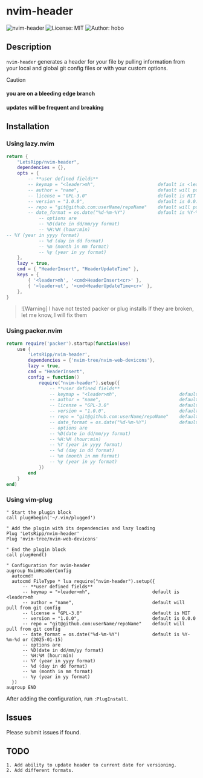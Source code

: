 [comment]: <> (File: README.md)
[comment]: <> (Author: hobo)
[comment]: <> (License: MIT)
[comment]: <> (Description: This is trash code that would make a real programmer cry blood 🤮)
[comment]: <> (Version: 0.1.0)
[comment]: <> (Date: 2025-03-16)
[comment]: <> (Repo: git@github.com:LetsRipp/nvim-header.git)
# nvim-header

![nvim-header](https://img.shields.io/badge/nvim--header-v0.1.0-blue.svg)
![License: MIT](https://img.shields.io/badge/License-MIT-yellow.svg)
![Author: hobo](https://img.shields.io/badge/Author-hobo-green.svg)

## Description

`nvim-header` generates a header for your file by pulling information from your local and global git config files or with your custom options.

>[!CAUTION]
#### you are on a bleeding edge branch
#### updates will be frequent and breaking

## Installation

### Using lazy.nvim

```lua
return {
    "LetsRipp/nvim-header",
    dependencies = {},
    opts = {
        -- **user defined fields**
        -- keymap = "<leader>mh",                       default is <leader>mh
        -- author = "name",                             default will pull from git config
        -- license = "GPL-3.0"                          default is MIT
        -- version = "1.0.0",                           default is 0.0.0
        -- repo = "git@github.com:userName/repoName"    default will pull from git config 
        -- date_format = os.date("%d-%m-%Y")            default is %Y-%m-%d or (2025-01-15) 
            -- options are
            -- %D(date in dd/mm/yy format)
            -- %H:%M (hour:min)
-- %Y (year in yyyy format)
            -- %d (day in dd format)
            -- %m (month in mm format) 
            -- %y (year in yy format)
    },
    lazy = true,
    cmd = { "HeaderInsert", "HeaderUpdateTime" },
    keys = {
        { '<leader>mh', '<cmd>HeaderInsert<cr>' },
        { '<leader>ut', '<cmd>HeaderUpdateTime<cr>' },
    },
}
```
>![Warning]
I have not tested packer or plug installs
If they are broken, let me know, I will fix them
### Using packer.nvim

```lua
return require('packer').startup(function(use)
    use {
        'LetsRipp/nvim-header',
        dependencies = {'nvim-tree/nvim-web-devicons'},
        lazy = true,
        cmd = "HeaderInsert",
        config = function()
            require("nvim-header").setup({
                -- **user defined fields**
                -- keymap = "<leader>mh",                       default is <leader>mh
                -- author = "name",                             default will pull from git config
                -- license = "GPL-3.0"                          default is MIT
                -- version = "1.0.0",                           default is 0.0.0
                -- repo = "git@github.com:userName/repoName"    default will pull from git config 
                -- date_format = os.date("%d-%m-%Y")            default is %Y-%m-%d or (2025-01-15) 
                -- options are
                -- %D(date in dd/mm/yy format)
                -- %H:%M (hour:min)
                -- %Y (year in yyyy format)
                -- %d (day in dd format)
                -- %m (month in mm format) 
                -- %y (year in yy format)
            })
        end
    }
end)
```

### Using vim-plug

```vim
" Start the plugin block
call plug#begin('~/.vim/plugged')

" Add the plugin with its dependencies and lazy loading
Plug 'LetsRipp/nvim-header'
Plug 'nvim-tree/nvim-web-devicons'

" End the plugin block
call plug#end()

" Configuration for nvim-header
augroup NvimHeaderConfig
  autocmd!
  autocmd FileType * lua require("nvim-header").setup({
      -- **user defined fields**
      -- keymap = "<leader>mh",                       default is <leader>mh
      -- author = "name",                             default will pull from git config
      -- license = "GPL-3.0"                          default is MIT
      -- version = "1.0.0",                           default is 0.0.0
      -- repo = "git@github.com:userName/repoName"    default will pull from git config 
      -- date_format = os.date("%d-%m-%Y")            default is %Y-%m-%d or (2025-01-15) 
      -- options are
      -- %D(date in dd/mm/yy format)
      -- %H:%M (hour:min)
      -- %Y (year in yyyy format)
      -- %d (day in dd format)
      -- %m (month in mm format) 
      -- %y (year in yy format)
  })
augroup END
```

After adding the configuration, run `:PlugInstall`.

## Issues

Please submit issues if found.

## TODO
```
1. Add ability to update header to current date for versioning.
2. Add different formats.
```


